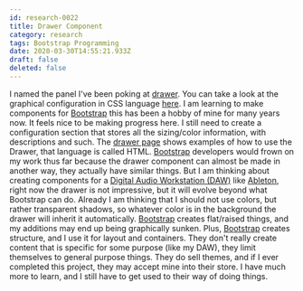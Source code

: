 ```yaml
---
id: research-0022
title: Drawer Component
category: research
tags: Bootstrap Programming
date: 2020-03-30T14:55:21.933Z
draft: false
deleted: false
---
```


I named the panel I've been poking at [drawer](https://github.com/fantasyui-com/catpea-com/tree/master/src/style/drawer). You can take a look at the graphical configuration in CSS language [here](https://github.com/fantasyui-com/catpea-com/blob/master/src/style/drawer/drawer.scss). I am learning to make components for [Bootstrap](https://getbootstrap.com/) this has been a hobby of mine for many years now. It feels nice to be making progress here. I still need to create a configuration section that stores all the sizing/color information, with descriptions and such. The [drawer page](https://github.com/fantasyui-com/catpea-com/tree/master/src/style/drawer) shows examples of how to use the Drawer, that language is called HTML. [Bootstrap](https://getbootstrap.com/) developers would frown on my work thus far because the drawer component can almost be made in another way, they actually have similar things. But I am thinking about creating components for a [Digital Audio Workstation (DAW)](https://www.google.com/search?q=Digital+Audio+Workstation&tbm=isch) like [Ableton](https://www.ableton.com/en/live/), right now the drawer is not impressive, but it will evolve beyond what Bootstrap can do. Already I am thinking that I should not use colors, but rather transparent shadows, so whatever color is in the background the drawer will inherit it automatically. [Bootstrap](https://getbootstrap.com/) creates flat/raised things, and my additions may end up being graphically sunken. Plus, [Bootstrap](https://getbootstrap.com/) creates structure, and I use it for layout and containers. They don't really create content that is specific for some purpose (like my DAW), they limit themselves to general purpose things. They do sell themes, and if I ever completed this project, they may accept mine into their store. I have much more to learn, and I still have to get used to their way of doing things.
